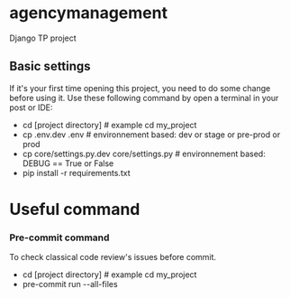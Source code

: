 # agencymanagement
Django TP project

## Basic settings
If it's your first time opening this project, you need to do some change before using it.
Use these following command by open a terminal in your post or IDE:

- cd [project directory] # example cd my_project
- cp .env.dev .env # environnement based: dev or stage or pre-prod or prod
- cp core/settings.py.dev core/settings.py # environnement based: DEBUG == True or False
- pip install -r requirements.txt

# Useful command
### Pre-commit command
To check classical code review's issues before commit.
- cd [project directory] # example cd my_project
- pre-commit run --all-files
